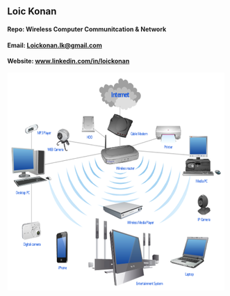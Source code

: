 ## Loic Konan

#### Repo: Wireless Computer Communitcation & Network

#### Email: Loickonan.lk@gmail.com

#### Website: www.linkedin.com/in/loickonan

<img src="pic.png" width="500" height= "500">
